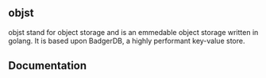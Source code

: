 ## objst

objst stand for object storage and is an emmedable object storage written in golang. It is based upon
BadgerDB, a highly performant key-value store.

## Documentation
